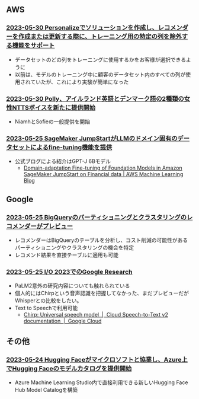 
## AWS

### [2023-05-30 Personalizeでソリューションを作成し、レコメンダーを作成または更新する際に、トレーニング用の特定の列を除外する機能をサポート](https://aws.amazon.com/jp/about-aws/whats-new/2023/05/amazon-personalize-model-training/)

- データセットのどの列をトレーニングに使用するかをお客様が選択できるように
- 以前は、モデルのトレーニング中に顧客のデータセット内のすべての列が使用されていたが、これにより実験が簡単になった

### [2023-05-30 Polly、アイルランド英語とデンマーク語の2種類の女性NTTSボイスを新たに提供開始](https://aws.amazon.com/jp/about-aws/whats-new/2023/05/amazon-polly-new-female-ntts-voices/)

- NiamhとSofieの一般提供を開始

### [2023-05-25 SageMaker JumpStartがLLMのドメイン固有のデータセットによるfine-tuning機能を提供](https://aws.amazon.com/jp/about-aws/whats-new/2023/05/amazon-sagemaker-jumpstart-fine-tuning-foundation-models-domain-adaptation/)

- 公式ブログによる紹介はGPT-J 6Bモデル
  - [Domain-adaptation Fine-tuning of Foundation Models in Amazon SageMaker JumpStart on Financial data | AWS Machine Learning Blog](https://aws.amazon.com/blogs/machine-learning/domain-adaptation-fine-tuning-of-foundation-models-in-amazon-sagemaker-jumpstart-on-financial-data/)

## Google

### [2023-05-25 BigQueryのパーティショニングとクラスタリングのレコメンダーがプレビュー](https://cloud.google.com/bigquery/docs/release-notes#May_25_2023)

- レコメンダーはBigQueryのテーブルを分析し、コスト削減の可能性があるパーティショニングやクラスタリングの機会を特定
- レコメンド結果を直接テーブルに適用も可能

### [2023-05-25 I/O 2023でのGoogle Research](https://ai.googleblog.com/2023/05/google-research-at-io-2023.html)

- PaLM2意外の研究内容についても触れられている
- 個人的にはChirpという音声認識を把握してなかった、まだプレビューだがWhisperとの比較をしたい。
- Text to Speechで利用可能
  - [Chirp: Universal speech model  |  Cloud Speech-to-Text v2 documentation  |  Google Cloud](https://cloud.google.com/speech-to-text/v2/docs/chirp-model)

## その他

### [2023-05-24 Hugging Faceがマイクロソフトと協業し、Azure上でHugging Faceのモデルカタログを提供開始](https://huggingface.co/blog/hugging-face-endpoints-on-azure)

- Azure Machine Learning Studio内で直接利用できる新しいHugging Face Hub Model Catalogを構築
